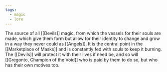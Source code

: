 ```yaml
---
tags:
  - magic
  - lore
---
```


The source of all [[Devils]] magic, from which the vessels for their souls are made, which give them form but allow for their identity to change and grow in a way they never could as [[Angels]]. It is the central point in the [[Marketplace of Masks]] and is constantly fed with souls to keep it burning. The [[Devils]] will protect it with their lives if need be, and so will [[Gregonto, Champion of the Void]] who is paid by them to do so, but who has their own motives too.